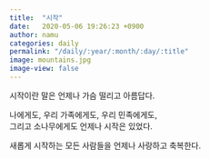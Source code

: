 ```yaml
---
title:  "시작"
date:   2020-05-06 19:26:23 +0900
author: namu
categories: daily
permalink: "/daily/:year/:month/:day/:title"
image: mountains.jpg
image-view: false
---
```


시작이란 말은 언제나 가슴 떨리고 아름답다.

나에게도, 우리 가족에게도, 우리 민족에게도,<br/>
그리고 소나무에게도 언제나 시작은 있었다.

새롭게 시작하는 모든 사람들을 언제나 사랑하고 축복한다.
